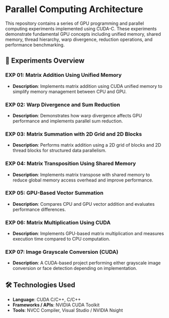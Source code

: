# Parallel Computing Architecture

This repository contains a series of GPU programming and parallel computing experiments implemented using CUDA-C. These experiments demonstrate fundamental GPU concepts including unified memory, shared memory, thread hierarchy, warp divergence, reduction operations, and performance benchmarking.


## 📁 Experiments Overview

### EXP 01: Matrix Addition Using Unified Memory
- **Description**: Implements matrix addition using CUDA unified memory to simplify memory management between CPU and GPU.

### EXP 02: Warp Divergence and Sum Reduction
- **Description**: Demonstrates how warp divergence affects GPU performance and implements parallel sum reduction.

### EXP 03: Matrix Summation with 2D Grid and 2D Blocks
- **Description**: Performs matrix addition using a 2D grid of blocks and 2D thread blocks for structured data parallelism.

### EXP 04: Matrix Transposition Using Shared Memory
- **Description**: Implements matrix transpose with shared memory to reduce global memory access overhead and improve performance.

### EXP 05: GPU-Based Vector Summation
- **Description**: Compares CPU and GPU vector addition and evaluates performance differences.

### EXP 06: Matrix Multiplication Using CUDA
- **Description**: Implements GPU-based matrix multiplication and measures execution time compared to CPU computation.

### EXP 07: Image Grayscale Conversion (CUDA)
- **Description**: A CUDA-based project performing either grayscale image conversion or face detection depending on implementation.

## 🛠️ Technologies Used

- **Language**: CUDA C/C++, C/C++
- **Frameworks / APIs**: NVIDIA CUDA Toolkit
- **Tools**: NVCC Compiler, Visual Studio / NVIDIA Nsight 